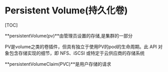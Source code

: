 # Persistent Volume(持久化卷)

[TOC]

**persistentVolume(pv)**由管理员设置的存储,是集群的一部分

PV是volume之类的卷插件，但具有独立于使用PV的pod的生命周期。此 API 对象包含存储实现的细节，即 NFS、iSCSI 或特定于云供应商的存储系统

**persistentVolumeClaim(PVC)**是用户存储的请求

